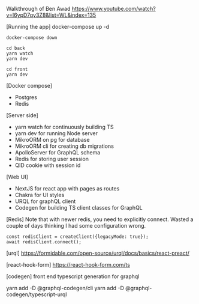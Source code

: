 Walkthrough of Ben Awad 
https://www.youtube.com/watch?v=I6ypD7qv3Z8&list=WL&index=135


[Running the app]
    docker-compose up -d

    docker-compose down

    cd back
    yarn watch
    yarn dev

    cd front
    yarn dev


[Docker compose]
- Postgres
- Redis

[Server side]
- yarn watch for continuously building TS
- yarn dev for running Node server
- MikroORM on pg for database
- MikroORM cli for creating db migrations
- ApolloServer for GraphQL schema
- Redis for storing user session
- QID cookie with session id

[Web UI]
- NextJS for react app with pages as routes
- Chakra for UI styles
- URQL for graphQL client
- Codegen for building TS client classes for GraphQL


[Redis]
Note that with newer redis, you need to explicitly connect. Wasted a couple of days thinking I had some configuration wrong.

    const redisClient = createClient({legacyMode: true}); 
    await redisClient.connect();

[urql]
https://formidable.com/open-source/urql/docs/basics/react-preact/

[react-hook-form]
https://react-hook-form.com/ts


[codegen]
front end typescript generation for graphql

yarn add -D @graphql-codegen/cli
yarn add -D @graphql-codegen/typescript-urql
